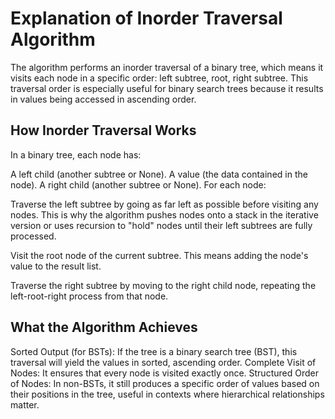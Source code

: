 # Explanation of Inorder Traversal Algorithm
The algorithm performs an inorder traversal of a binary tree, which means it visits each node in a specific order: left subtree, root, right subtree. This traversal order is especially useful for binary search trees because it results in values being accessed in ascending order.

## How Inorder Traversal Works
In a binary tree, each node has:

A left child (another subtree or None).
A value (the data contained in the node).
A right child (another subtree or None).
For each node:

Traverse the left subtree by going as far left as possible before visiting any nodes. This is why the algorithm pushes nodes onto a stack in the iterative version or uses recursion to "hold" nodes until their left subtrees are fully processed.

Visit the root node of the current subtree. This means adding the node's value to the result list.

Traverse the right subtree by moving to the right child node, repeating the left-root-right process from that node.

## What the Algorithm Achieves
Sorted Output (for BSTs): If the tree is a binary search tree (BST), this traversal will yield the values in sorted, ascending order.
Complete Visit of Nodes: It ensures that every node is visited exactly once.
Structured Order of Nodes: In non-BSTs, it still produces a specific order of values based on their positions in the tree, useful in contexts where hierarchical relationships matter.